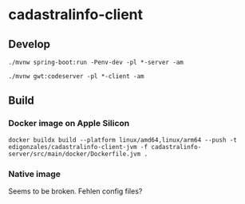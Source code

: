 # cadastralinfo-client

## Develop
```
./mvnw spring-boot:run -Penv-dev -pl *-server -am
```

```
./mvnw gwt:codeserver -pl *-client -am
```


## Build

### Docker image on Apple Silicon
```
docker buildx build --platform linux/amd64,linux/arm64 --push -t edigonzales/cadastralinfo-client-jvm -f cadastralinfo-server/src/main/docker/Dockerfile.jvm .
```

### Native image
Seems to be broken. Fehlen config files?

